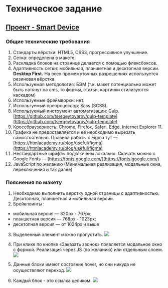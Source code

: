 # Техническое задание
## [Проект - Smart Device](Readme.md)
### Общие технические требования
1. Стандарты вёрстки: HTML5, CSS3, прогрессивное улучшение.
2. Сетка: определена в макете.
3. Раскладка блоков на странице делается с помощью флексбоксов.
4. Адаптивность сетки: мобильная, планшетная и десктопная версии. **Desktop First.** На всех промежуточных разрешениях используется резиновая вёрстка. 
5. Используемая методология: БЭМ (т.к. макет потенциально может быть натянут на cms, то формы, статьи, картинки стилизуются каскадом)
6. Используемые фреймворки: нет.
7. Используемый препроцессор:  Sass (SCSS).
8. Используемый инструмент автоматизации: Gulp. [https://github.com/tsergeytovarov/gulp-template](https://github.com/tsergeytovarov/gulp-template)
9. Кроссбраузерность: Chrome, Firefox, Safari, Edge, Internet Explorer 11.
10. Графика не предоставляется и её необходимо вырезать самостоятельно.  Правила работы с Figmа тут — [https://htmlacademy.ru/blog/useful/figma](https://htmlacademy.ru/blog/useful/figma)
11. Нестандартные шрифты подключены локально. Скачать можно с Google Fonts — [https://fonts.google.com/](https://fonts.google.com/)
12. JavaScript по желанию (Минимальная реализация, модальные окна, переключения и так далее)

### Пояснения по макету
1. Необходимо выполнить верстку одной страницы с адаптивностью. Десктопная, планшетная и мобильная версии.
2. Брейкпоинты : 
  - мобильная версия — 320px - 767px;
  - планшетная версия — 768px - 1023px;
  - десктопная версия — от 1024px и выше
3. Выделенный элемент можно пропустить.
  ![](https://www.notion.so/image/https%3A%2F%2Fs3-us-west-2.amazonaws.com%2Fsecure.notion-static.com%2F20e2c816-9772-49b2-9173-f4b5a4685ecf%2FHeader.png?table=block&id=4e58b02e-efe7-449f-9eb2-d6192b2ca165&width=2600&cache=v2)

4. При клике по кнопке «Заказать звонок» появляется модальное окно с формой. Реализация через JS (по желанию) или отдельным слоем. 
  ![](https://www.notion.so/image/https%3A%2F%2Fs3-us-west-2.amazonaws.com%2Fsecure.notion-static.com%2Ffe355372-d135-4967-aa4e-488e7215f73e%2FPopup.png?table=block&id=6d9e6272-4d07-4694-8742-3e5bd6e23bbb&width=2590&cache=v2)

5. Данные блоки имеют состояние hover, но они никуда не осуществляют переход.
  ![](https://www.notion.so/image/https%3A%2F%2Fs3-us-west-2.amazonaws.com%2Fsecure.notion-static.com%2F279e8939-b0c1-402c-ae68-d38fd578b620%2FHover.png?table=block&id=6d64b1ba-3a4b-4711-8992-4afe6e8c3299&width=2610&cache=v2)

6. Каждый блок - это ссылка целиком.
  ![](https://www.notion.so/image/https%3A%2F%2Fs3-us-west-2.amazonaws.com%2Fsecure.notion-static.com%2Fcc8753b7-ec2f-4986-a806-f457edca6e94%2FLink.png?table=block&id=0306761c-576c-4db3-a465-1bf33c2dd64f&width=2610&cache=v2)
